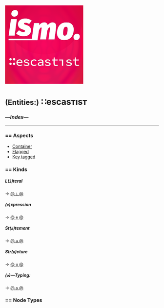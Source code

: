 ![– escastist –](https://raw.githubusercontent.com/ismo-js/escastist/master/var/ismo-escastist-icon.256.png)


# <small>(Entities:)</small> ∷escasᴛısᴛ
### —*Index*—
---

### == Aspects
+   [Container](./aspect/container/00--index.md)
+   [Flagged](./aspect/flagged/00--index.md)
+   [Key tagged](./aspect/key-tagged/00--index.md)

### == Kinds

##### *L(`i`)teral*
→ [@ `i` @](./kind/i--literal.md)
##### *(`e`)xpression*
→ [@ `e` @](./kind/e--expres.md)
##### *St(`a`)tement*
→ [@ `a` @](./kind/a--statem.md)
##### *Str(`u`)cture*
→ [@ `u` @](./kind/u--struct.md)
##### *(`o`)—Typing*:
→ [@ `o` @](./kind/o--typing.md)

### == Node Types
